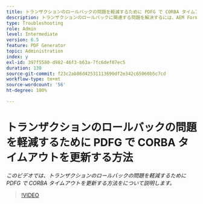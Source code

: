 ```yaml
---
title: トランザクションのロールバックの問題を軽減するために PDFG で CORBA タイムアウトを更新する方法を教えてください。
description: トランザクションのロールバックに関連する問題を解決するには、AEM Forms PDF Generator で CORBA タイムアウトを設定します
type: Troubleshooting
role: Admin
level: Intermediate
version: 6.5
feature: PDF Generator
topic: Administration
index: y
exl-id: 397f5580-d982-46f3-b63a-7fc6def07ec5
duration: 130
source-git-commit: f23c2ab86d42531113690df2e342c65060b5c7cd
workflow-type: tm+mt
source-wordcount: '56'
ht-degree: 100%

---
```


# トランザクションのロールバックの問題を軽減するために PDFG で CORBA タイムアウトを更新する方法

*このビデオでは、トランザクションのロールバックの問題を軽減するために PDFG で CORBA タイムアウトを更新する方法をについて説明します。*

>[!VIDEO](https://video.tv.adobe.com/v/335512?quality=12&learn=on)
